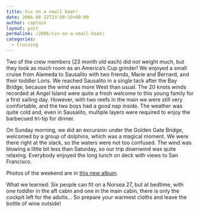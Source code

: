 ```yaml
---
title: Six on a small boat!
date: 2006-08-22T23:50:19+00:00
author: captain
layout: post
permalink: /2006/six-on-a-small-boat/
categories:
  - Cruising
---
```

Two of the crew members (23 month old each) did not weight much, but they took
as much room as an America’s Cup grinder! We enjoyed a small cruise from Alameda
to Sausalito with two friends, Marie and Bernard, and their toddler Loris. We
reached Sausalito in a single tack after the Bay Bridge, because the wind was
more West than usual. The 20 knots winds recorded at Angel Island were quite a
fresh welcome to this young family for a first sailing day. However, with two
reefs in the main we were still very comfortable, and the two boys had a good
nap inside. The weather was quite cold and, even in Sausalito, multiple layers
were required to enjoy the barbecued tri-tip for dinner.

On Sunday morning, we did an excursion under the Golden Gate Bridge, welcomed by
a group of dolphins, which was a magical moment. We were there right at the
slack, so the waters were not too confused. The wind was blowing a little bit
less than Saturday, so our trip downwind was quite relaxing. Everybody enjoyed
the long lunch on deck with views to San Francisco.

Photos of the weekend are in
[this new album](https://photos.flupes.org/Public/Plume/SailingCA/2006-08Sausalito/).

What we learned: Six people can fit on a Norsea 27, but at bedtime, with one
toddler in the aft cabin and one in the main cabin, there is only the cockpit
left for the adults… So prepare your warmest cloths and leave the bottle of wine
outside!